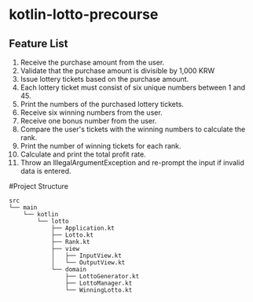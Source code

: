 # kotlin-lotto-precourse

## Feature List
1. Receive the purchase amount from the user.
2. Validate that the purchase amount is divisible by 1,000 KRW
3. Issue lottery tickets based on the purchase amount.
4. Each lottery ticket must consist of six unique numbers between 1 and 45.
5. Print the numbers of the purchased lottery tickets.
6. Receive six winning numbers from the user.
7. Receive one bonus number from the user.
8. Compare the user's tickets with the winning numbers to calculate the rank.
9. Print the number of winning tickets for each rank.
10. Calculate and print the total profit rate.
11. Throw an IllegalArgumentException and re-prompt the input if invalid data is entered.



#Project Structure
```
src
└── main
    └── kotlin
        └── lotto
            ├── Application.kt         
            ├── Lotto.kt                
            ├── Rank.kt                 
            ├── view
            │   ├── InputView.kt        
            │   └── OutputView.kt
            └── domain
                ├── LottoGenerator.kt
                ├── LottoManager.kt
                └── WinningLotto.kt
```

